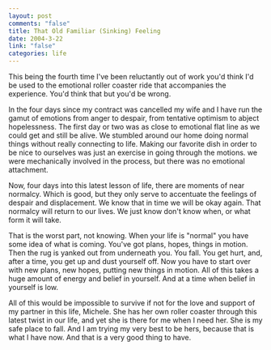 ```yaml
--- 
layout: post
comments: "false"
title: That Old Familiar (Sinking) Feeling
date: 2004-3-22
link: "false"
categories: life
---
```

This being the fourth time I've been reluctantly out of work you'd think I'd be used to the emotional roller coaster ride that accompanies the experience. You'd think that but you'd be wrong.

In the four days since my contract was cancelled my wife and I have run the gamut of emotions from anger to despair, from tentative optimism to abject hopelessness. The first day or two was as close to emotional flat line as we could get and still be alive. We stumbled around our home doing normal things without really connecting to life. Making our favorite dish in order to be nice to ourselves was just an exercise in going through the motions. we were mechanically involved in the process, but there was no emotional attachment.

Now, four days into this latest lesson of life, there are moments of near normalcy. Which is good, but they only serve to accentuate the feelings of despair and displacement. We know that in time we will be okay again. That normalcy will return to our lives. We just know don't know when, or what form it will take.

That is the worst part, not knowing. When your life is "normal" you have some idea of what is coming. You've got plans, hopes, things in motion. Then the rug is yanked out from underneath you. You fall. You get hurt, and, after a time, you get up and dust yourself off. Now you have to start over with new plans, new hopes, putting new things in motion. All of this takes a huge amount of energy and belief in yourself. And at a time when belief in yourself is low.

All of this would be impossible to survive if not for the love and support of my partner in this life, Michele. She has her own roller coaster through this latest twist in our life, and yet she is there for me when I need her. She is my safe place to fall. And I am trying my very best to be hers, because that is what I have now. And that is a very good thing to have.

